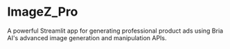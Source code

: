 # ImageZ_Pro
A powerful Streamlit app for generating professional product ads using Bria AI's advanced image generation and manipulation APIs.
